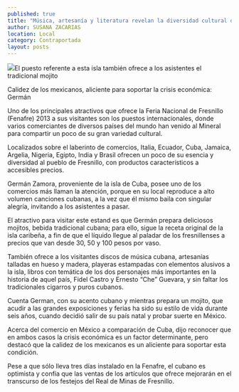 ```yaml
---
published: true
title: "Música, artesanía y literatura revelan la diversidad cultural de Cuba"
author: SUSANA ZACARIAS
location: Local
category: Contraportada
layout: posts
---
```


![](http://i.imgur.com/DK6X0MBm.jpg)El puesto referente a esta isla también ofrece a los asistentes el tradicional mojito

Calidez de los mexicanos, aliciente para soportar la crisis económica: Germán 

Uno de los principales atractivos que ofrece la Feria Nacional de Fresnillo (Fenafre) 2013 a sus visitantes son los puestos internacionales, donde varios comerciantes de diversos países del mundo han venido al Mineral para compartir un poco de su gran variedad cultural.

Localizados sobre el laberinto de comercios, Italia, Ecuador, Cuba, Jamaica, Argelia, Nigeria, Egipto, India y Brasil ofrecen un poco de su esencia y diversidad al pueblo de Fresnillo, con productos característicos a accesibles precios.  

Germán Zamora, proveniente de la isla de Cuba, posee uno de los comercios más llaman la atención, porque en su local reproduce a alto volumen canciones cubanas, a la vez que él mismo baila con singular alegría, invitando a los asistentes a pasar.

El atractivo para visitar este estand es que Germán prepara deliciosos mojitos, bebida tradicional cubana; para ello, sigue la receta original de la isla caribeña, a fin de que el líquido llegue al paladar de los fresnillenses a precios que van desde 30, 50 y 100 pesos por vaso.  

También ofrece a los visitantes discos de música cubana, artesanías talladas en hueso y madera, playeras estampadas con elementos alusivos a la isla, libros con temática de los dos personajes más importantes en la historia de aquel país, Fidel Castro y Ernesto “Che” Guevara, y sin faltar los tradicionales cigarros y puros cubanos.

Cuenta German, con su acento cubano y mientras prepara un mojito, que acudir a las grandes exposiciones y ferias ha sido su estilo de vida durante seis años, cuando decidió salir de su país natal y probar suerte en México.   

Acerca del comercio en México a comparación de Cuba, dijo reconocer que en ambos casos la crisis económica es un factor determinante, pero destacó que la calidez de los mexicanos es un aliciente para soportar esta condición.

Pese a que sólo lleva tres días instalado en la Fenafre, el cubano es optimista y confía que las ventas de los artículos que ofrece mejorarán en el transcurso de los festejos del Real de Minas de Fresnillo.

